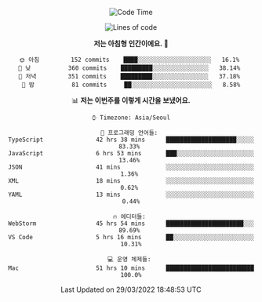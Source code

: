 <div align='center'>
 
<!--START_SECTION:waka-->
![Code Time](http://img.shields.io/badge/Code%20Time-1%2C293%20hrs%2041%20mins-blue)

![Lines of code](https://img.shields.io/badge/%EC%A0%80%EB%8A%94%20%EC%97%AC%ED%83%9C%EA%B9%8C%EC%A7%80%20-97%20Thousand%20%EC%A4%84%EC%9D%98%20%EC%BD%94%EB%93%9C%EB%A5%BC%20%EC%9E%91%EC%84%B1%ED%96%88%EC%96%B4%EC%9A%94.-blue)

**저는 아침형 인간이에요. 🐤** 

```text
🌞 아침         152 commits    ████░░░░░░░░░░░░░░░░░░░░░   16.1% 
🌆 낮　         360 commits    █████████░░░░░░░░░░░░░░░░   38.14% 
🌃 저녁         351 commits    █████████░░░░░░░░░░░░░░░░   37.18% 
🌙 밤　         81 commits     ██░░░░░░░░░░░░░░░░░░░░░░░   8.58%

```


📊 **저는 이번주를 이렇게 시간을 보냈어요.** 

```text
⌚︎ Timezone: Asia/Seoul

💬 프로그래밍 언어들: 
TypeScript               42 hrs 38 mins      ████████████████████░░░░░   83.33% 
JavaScript               6 hrs 53 mins       ███░░░░░░░░░░░░░░░░░░░░░░   13.46% 
JSON                     41 mins             ░░░░░░░░░░░░░░░░░░░░░░░░░   1.36% 
XML                      18 mins             ░░░░░░░░░░░░░░░░░░░░░░░░░   0.62% 
YAML                     13 mins             ░░░░░░░░░░░░░░░░░░░░░░░░░   0.44%

🔥 에디터들: 
WebStorm                 45 hrs 54 mins      ██████████████████████░░░   89.69% 
VS Code                  5 hrs 16 mins       ██░░░░░░░░░░░░░░░░░░░░░░░   10.31%

💻 운영 체제들: 
Mac                      51 hrs 10 mins      █████████████████████████   100.0%

```


 Last Updated on 29/03/2022 18:48:53 UTC
<!--END_SECTION:waka-->
 </div>
<!---
Emewjin/Emewjin is a ✨ special ✨ repository because its `README.md` (this file) appears on your GitHub profile.
You can click the Preview link to take a look at your changes.
--->
